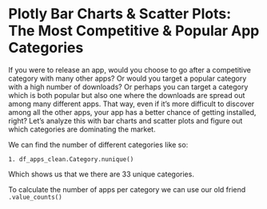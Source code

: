 # Plotly Bar Charts & Scatter Plots: The Most Competitive & Popular App Categories

If you were to release an app, would you choose to go after a competitive category with many other apps? Or would you target a popular category with a high number of downloads? Or perhaps you can target a category which is both popular but also one where the downloads are spread out among many different apps. That way, even if it’s more difficult to discover among all the other apps, your app has a better chance of getting installed, right? Let’s analyze this with bar charts and scatter plots and figure out which categories are dominating the market.

We can find the number of different categories like so:

`1. df_apps_clean.Category.nunique()`

Which shows us that we there are 33 unique categories.

To calculate the number of apps per category we can use our old friend `.value_counts()`